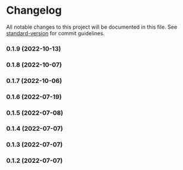 # Changelog

All notable changes to this project will be documented in this file. See [standard-version](https://github.com/conventional-changelog/standard-version) for commit guidelines.

### 0.1.9 (2022-10-13)

### 0.1.8 (2022-10-07)

### 0.1.7 (2022-10-06)

### 0.1.6 (2022-07-19)

### 0.1.5 (2022-07-08)

### 0.1.4 (2022-07-07)

### 0.1.3 (2022-07-07)

### 0.1.2 (2022-07-07)
